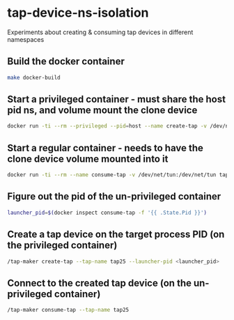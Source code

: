 # tap-device-ns-isolation
Experiments about creating &amp; consuming tap devices in different namespaces

## Build the docker container
```bash
make docker-build
```

## Start a privileged container - must share the host pid ns, and volume mount the clone device
```bash
docker run -ti --rm --privileged --pid=host --name create-tap -v /dev/net/tun:/dev/net/tun tap-experiment bash
```

## Start a regular container - needs to have the clone device volume mounted into it
```bash
docker run -ti --rm --name consume-tap -v /dev/net/tun:/dev/net/tun tap-experiment bash
```

## Figure out the pid of the un-privileged container
```bash
launcher_pid=$(docker inspect consume-tap -f '{{ .State.Pid }}')
```

## Create a tap device on the target process PID (on the privileged container)
```bash
/tap-maker create-tap --tap-name tap25 --launcher-pid <launcher_pid>
```

## Connect to the created tap device (on the un-privileged container)
```bash
/tap-maker consume-tap --tap-name tap25
```

